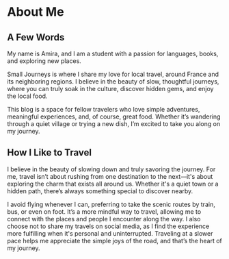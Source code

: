 # About Me 

## A Few Words

My name is Amira, and I am a student with a passion for languages, books, and exploring new places.

Small Journeys is where I share my love for local travel, around France and its neighboring regions. I believe in the beauty of slow, thoughtful journeys, where you can truly soak in the culture, discover hidden gems, and enjoy the local food.

This blog is a space for fellow travelers who love simple adventures, meaningful experiences, and, of course, great food. Whether it’s wandering through a quiet village or trying a new dish, I’m excited to take you along on my journey.

## How I Like to Travel

I believe in the beauty of slowing down and truly savoring the journey. For me, travel isn’t about rushing from one destination to the next—it's about exploring the charm that exists all around us. Whether it's a quiet town or a hidden path, there’s always something special to discover nearby.

I avoid flying whenever I can, preferring to take the scenic routes by train, bus, or even on foot. It’s a more mindful way to travel, allowing me to connect with the places and people I encounter along the way. I also choose not to share my travels on social media, as I find the experience more fulfilling when it's personal and uninterrupted. Traveling at a slower pace helps me appreciate the simple joys of the road, and that’s the heart of my journey.
